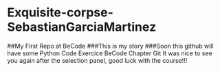 # Exquisite-corpse-SebastianGarciaMartinez
##My First Repo at BeCode
###This is my story
###Soon this github will have some Python Code
Exercice BeCode Chapter Git
It was nice to see you again after the selection panel, good luck with the course!!!
